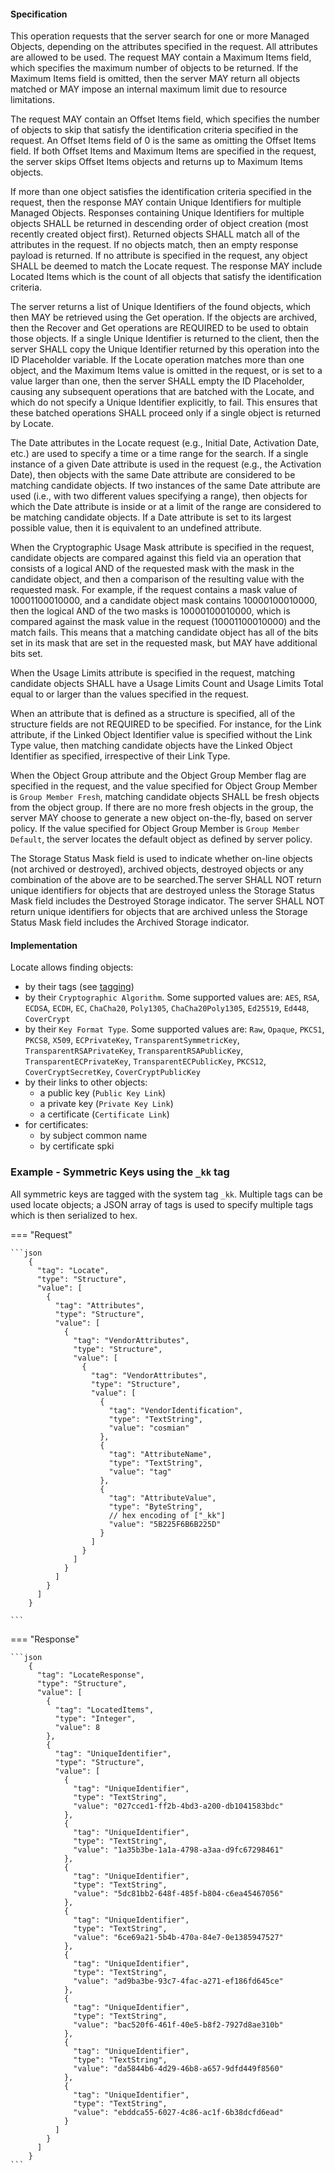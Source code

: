 #### Specification

This operation requests that the server search for one or more Managed Objects, depending on the attributes specified in
the request. All attributes are allowed to be used. The request MAY contain a Maximum Items field, which specifies the
maximum number of objects to be returned. If the Maximum Items field is omitted, then the server MAY return all objects
matched or MAY impose an internal maximum limit due to resource limitations.

The request MAY contain an Offset Items field, which specifies the number of objects to skip that satisfy the
identification criteria specified in the request. An Offset Items field of 0 is the same as omitting the Offset Items
field. If both Offset Items and Maximum Items are specified in the request, the server skips Offset Items objects and
returns up to Maximum Items objects.

If more than one object satisfies the identification criteria specified in the request, then the response MAY contain
Unique Identifiers for multiple Managed Objects. Responses containing Unique Identifiers for multiple objects SHALL be
returned in descending order of object creation (most recently created object first). Returned objects SHALL match all
of the attributes in the request. If no objects match, then an empty response payload is returned. If no attribute is
specified in the request, any object SHALL be deemed to match the Locate request. The response MAY include Located Items
which is the count of all objects that satisfy the identification criteria.

The server returns a list of Unique Identifiers of the found objects, which then MAY be retrieved using the Get
operation. If the objects are archived, then the Recover and Get operations are REQUIRED to be used to obtain those
objects. If a single Unique Identifier is returned to the client, then the server SHALL copy the Unique Identifier
returned by this operation into the ID Placeholder variable. If the Locate operation matches more than one object, and
the Maximum Items value is omitted in the request, or is set to a value larger than one, then the server SHALL empty the
ID Placeholder, causing any subsequent operations that are batched with the Locate, and which do not specify a Unique
Identifier explicitly, to fail. This ensures that these batched operations SHALL proceed only if a single object is
returned by Locate.

The Date attributes in the Locate request (e.g., Initial Date, Activation Date, etc.) are used to specify a time or a
time range for the search. If a single instance of a given Date attribute is used in the request (e.g., the Activation
Date), then objects with the same Date attribute are considered to be matching candidate objects. If two instances of
the same Date attribute are used (i.e., with two different values specifying a range), then objects for which the Date
attribute is inside or at a limit of the range are considered to be matching candidate objects. If a Date attribute is
set to its largest possible value, then it is equivalent to an undefined attribute.

When the Cryptographic Usage Mask attribute is specified in the request, candidate objects are compared against this
field via an operation that consists of a logical AND of the requested mask with the mask in the candidate object, and
then a comparison of the resulting value with the requested mask. For example, if the request contains a mask value of
10001100010000, and a candidate object mask contains 10000100010000, then the logical AND of the two masks is
10000100010000, which is compared against the mask value in the request (10001100010000) and the match fails. This means
that a matching candidate object has all of the bits set in its mask that are set in the requested mask, but MAY have
additional bits set.

When the Usage Limits attribute is specified in the request, matching candidate objects SHALL have a Usage Limits Count
and Usage Limits Total equal to or larger than the values specified in the request.

When an attribute that is defined as a structure is specified, all of the structure fields are not REQUIRED to be
specified. For instance, for the Link attribute, if the Linked Object Identifier value is specified without the Link
Type value, then matching candidate objects have the Linked Object Identifier as specified, irrespective of their Link
Type.

When the Object Group attribute and the Object Group Member flag are specified in the request, and the value specified
for Object Group Member is `Group Member Fresh`, matching candidate objects SHALL be fresh objects from the object
group. If there are no more fresh objects in the group, the server MAY choose to generate a new object on-the-fly, based
on server policy. If the value specified for Object Group Member is `Group Member Default`, the server locates the
default object as defined by server policy.

The Storage Status Mask field is used to indicate whether on-line objects (not archived or destroyed), archived objects,
destroyed objects or any combination of the above are to be searched.The server SHALL NOT return unique identifiers for
objects that are destroyed unless the Storage Status Mask field includes the Destroyed Storage indicator. The server
SHALL NOT return unique identifiers for objects that are archived unless the Storage Status Mask field includes the
Archived Storage indicator.

#### Implementation

Locate allows finding objects:

- by their tags (see [tagging](./tagging.md))
- by their `Cryptographic Algorithm`. Some supported values are: `AES`, `RSA`, `ECDSA`, `ECDH`, `EC`,
   `ChaCha20`, `Poly1305`,
   `ChaCha20Poly1305`, `Ed25519`, `Ed448`, `CoverCrypt`
- by their `Key Format Type`. Some supported values are: `Raw`, `Opaque`, `PKCS1`, `PKCS8`, `X509`, `ECPrivateKey`,
   `TransparentSymmetricKey`, `TransparentRSAPrivateKey`, `TransparentRSAPublicKey`, `TransparentECPrivateKey`,
   `TransparentECPublicKey`, `PKCS12`, `CoverCryptSecretKey`, `CoverCryptPublicKey`
- by their links to other objects:
    - a public key (`Public Key Link`)
    - a private key (`Private Key Link`)
    - a certificate (`Certificate Link`)
- for certificates:
    - by subject common name
    - by certificate spki

### Example - Symmetric Keys using the `_kk` tag

All symmetric keys are tagged with the system tag `_kk`.
Multiple tags can be used locate objects; a JSON array of tags is used to specify multiple tags which is then
serialized to hex.

=== "Request"

    ```json
        {
          "tag": "Locate",
          "type": "Structure",
          "value": [
            {
              "tag": "Attributes",
              "type": "Structure",
              "value": [
                {
                  "tag": "VendorAttributes",
                  "type": "Structure",
                  "value": [
                    {
                      "tag": "VendorAttributes",
                      "type": "Structure",
                      "value": [
                        {
                          "tag": "VendorIdentification",
                          "type": "TextString",
                          "value": "cosmian"
                        },
                        {
                          "tag": "AttributeName",
                          "type": "TextString",
                          "value": "tag"
                        },
                        {
                          "tag": "AttributeValue",
                          "type": "ByteString",
                          // hex encoding of ["_kk"]
                          "value": "5B225F6B6B225D"
                        }
                      ]
                    }
                  ]
                }
              ]
            }
          ]
        }

    ```

=== "Response"

    ```json
        {
          "tag": "LocateResponse",
          "type": "Structure",
          "value": [
            {
              "tag": "LocatedItems",
              "type": "Integer",
              "value": 8
            },
            {
              "tag": "UniqueIdentifier",
              "type": "Structure",
              "value": [
                {
                  "tag": "UniqueIdentifier",
                  "type": "TextString",
                  "value": "027cced1-ff2b-4bd3-a200-db1041583bdc"
                },
                {
                  "tag": "UniqueIdentifier",
                  "type": "TextString",
                  "value": "1a35b3be-1a1a-4798-a3aa-d9fc67298461"
                },
                {
                  "tag": "UniqueIdentifier",
                  "type": "TextString",
                  "value": "5dc81bb2-648f-485f-b804-c6ea45467056"
                },
                {
                  "tag": "UniqueIdentifier",
                  "type": "TextString",
                  "value": "6ce69a21-5b4b-470a-84e7-0e1385947527"
                },
                {
                  "tag": "UniqueIdentifier",
                  "type": "TextString",
                  "value": "ad9ba3be-93c7-4fac-a271-ef186fd645ce"
                },
                {
                  "tag": "UniqueIdentifier",
                  "type": "TextString",
                  "value": "bac520f6-461f-40e5-b8f2-7927d8ae310b"
                },
                {
                  "tag": "UniqueIdentifier",
                  "type": "TextString",
                  "value": "da5844b6-4d29-46b8-a657-9dfd449f8560"
                },
                {
                  "tag": "UniqueIdentifier",
                  "type": "TextString",
                  "value": "ebddca55-6027-4c86-ac1f-6b38dcfd6ead"
                }
              ]
            }
          ]
        }
    ```
